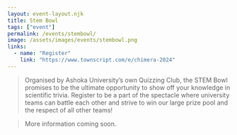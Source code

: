 ```yaml
---
layout: event-layout.njk
title: Stem Bowl
tags: ["event"]
permalink: /events/stembowl/
image: /assets/images/events/stembowl.png
links:
  - name: "Register"
    link: "https://www.townscript.com/e/chimera-2024"
---
```


> Organised by Ashoka University’s own Quizzing Club, the STEM Bowl promises to be the ultimate opportunity to show off your knowledge in scientific trivia. Register to be a part of the spectacle where university teams can battle each other and strive to win our large prize pool and the respect of all other teams!

> More information coming soon.

